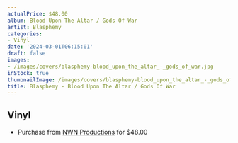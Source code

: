 ```yaml
---
actualPrice: $48.00
album: Blood Upon The Altar / Gods Of War
artist: Blasphemy
categories:
- Vinyl
date: '2024-03-01T06:15:01'
draft: false
images:
- /images/covers/blasphemy-blood_upon_the_altar_-_gods_of_war.jpg
inStock: true
thumbnailImage: /images/covers/blasphemy-blood_upon_the_altar_-_gods_of_war-thumb.jpg
title: Blasphemy - Blood Upon The Altar / Gods Of War
---
```


## Vinyl
* Purchase from [NWN Productions](http://shop.nwnprod.com/index.php?route=product/product&path=75&product_id=46125&sort=pd.name&order=ASC) for $48.00
